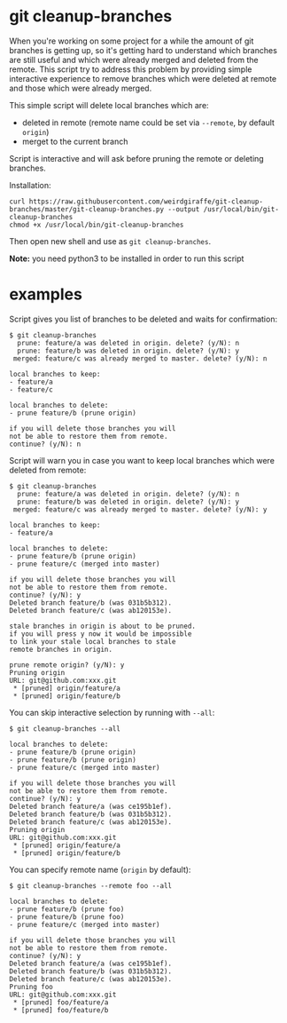 # git cleanup-branches

When you're working on some project for a while the amount of git branches is
getting up, so it's getting hard to understand which branches are still useful
and which were already merged and deleted from the remote. This script try to
address this problem by providing simple interactive experience to remove branches
which were deleted at remote and those which were already merged.

This simple script will delete local branches which are:

- deleted in remote (remote name could be set via `--remote`, by default `origin`)
- merget to the current branch

Script is interactive and will ask before pruning the remote or deleting
branches.

Installation:

```
curl https://raw.githubusercontent.com/weirdgiraffe/git-cleanup-branches/master/git-cleanup-branches.py --output /usr/local/bin/git-cleanup-branches
chmod +x /usr/local/bin/git-cleanup-branches
```

Then open new shell and use as `git cleanup-branches`.

**Note:** you need python3 to be installed in order to run this script

# examples

Script gives you list of branches to be deleted and waits for confirmation:

```
$ git cleanup-branches
  prune: feature/a was deleted in origin. delete? (y/N): n
  prune: feature/b was deleted in origin. delete? (y/N): y
 merged: feature/c was already merged to master. delete? (y/N): n

local branches to keep:
- feature/a
- feature/c

local branches to delete:
- prune feature/b (prune origin)

if you will delete those branches you will
not be able to restore them from remote.
continue? (y/N): n
```

Script will warn you in case you want to keep local branches which were deleted
from remote:

```
$ git cleanup-branches
  prune: feature/a was deleted in origin. delete? (y/N): n
  prune: feature/b was deleted in origin. delete? (y/N): y
 merged: feature/c was already merged to master. delete? (y/N): y

local branches to keep:
- feature/a

local branches to delete:
- prune feature/b (prune origin)
- prune feature/c (merged into master)

if you will delete those branches you will
not be able to restore them from remote.
continue? (y/N): y
Deleted branch feature/b (was 031b5b312).
Deleted branch feature/c (was ab120153e).

stale branches in origin is about to be pruned.
if you will press y now it would be impossible
to link your stale local branches to stale
remote branches in origin.

prune remote origin? (y/N): y
Pruning origin
URL: git@github.com:xxx.git
 * [pruned] origin/feature/a
 * [pruned] origin/feature/b
```

You can skip interactive selection by running with `--all`:

```
$ git cleanup-branches --all

local branches to delete:
- prune feature/b (prune origin)
- prune feature/b (prune origin)
- prune feature/c (merged into master)

if you will delete those branches you will
not be able to restore them from remote.
continue? (y/N): y
Deleted branch feature/a (was ce195b1ef).
Deleted branch feature/b (was 031b5b312).
Deleted branch feature/c (was ab120153e).
Pruning origin
URL: git@github.com:xxx.git
 * [pruned] origin/feature/a
 * [pruned] origin/feature/b
```

You can specify remote name (`origin` by default):

```
$ git cleanup-branches --remote foo --all

local branches to delete:
- prune feature/b (prune foo)
- prune feature/b (prune foo)
- prune feature/c (merged into master)

if you will delete those branches you will
not be able to restore them from remote.
continue? (y/N): y
Deleted branch feature/a (was ce195b1ef).
Deleted branch feature/b (was 031b5b312).
Deleted branch feature/c (was ab120153e).
Pruning foo
URL: git@github.com:xxx.git
 * [pruned] foo/feature/a
 * [pruned] foo/feature/b
```

